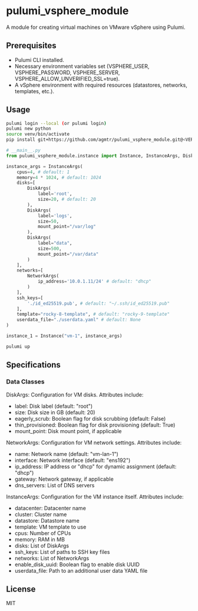 # pulumi_vsphere_module

A module for creating virtual machines on VMware vSphere using Pulumi.

## Prerequisites

- Pulumi CLI installed.
- Necessary environment variables set (VSPHERE_USER, VSPHERE_PASSWORD, VSPHERE_SERVER, VSPHERE_ALLOW_UNVERIFIED_SSL=true).
- A vSphere environment with required resources (datastores, networks, templates, etc.).

## Usage

```bash
pulumi login --local (or pulumi login)
pulumi new python
source venv/bin/activate
pip install git+https://github.com/agmtr/pulumi_vsphere_module.git@<VERSION>
```

```python
# __main__.py
from pulumi_vsphere_module.instance import Instance, InstanceArgs, DiskArgs, NetworkArgs

instance_args = InstanceArgs(
    cpus=4, # default: 1
    memory=4 * 1024, # default: 1024
    disks=[
        DiskArgs(
            label='root',
            size=20, # default: 20
        ),
        DiskArgs(
            label='logs',
            size=50,
            mount_point="/var/log"
        ),
        DiskArgs(
            label="data",
            size=500,
            mount_point="/var/data"
        )
    ],
    networks=[
        NetworkArgs(
            ip_address='10.0.1.11/24' # default: "dhcp"
        )
    ],
    ssh_keys=[
        './id_ed25519.pub', # default: "~/.ssh/id_ed25519.pub"
    ],
    template="rocky-8-template", # default: "rocky-9-template"
    userdata_file="./userdata.yaml" # default: None
)

instance_1 = Instance("vm-1", instance_args)
```

```bash
pulumi up
```

## Specifications
### Data Classes

DiskArgs: Configuration for VM disks. Attributes include:
- label: Disk label (default: "root")
- size: Disk size in GB (default: 20)
- eagerly_scrub: Boolean flag for disk scrubbing (default: False)
- thin_provisioned: Boolean flag for disk provisioning (default: True)
- mount_point: Disk mount point, if applicable

NetworkArgs: Configuration for VM network settings. Attributes include:
- name: Network name (default: "vm-lan-1")
- interface: Network interface (default: "ens192")
- ip_address: IP address or "dhcp" for dynamic assignment (default: "dhcp")
- gateway: Network gateway, if applicable
- dns_servers: List of DNS servers

InstanceArgs: Configuration for the VM instance itself. Attributes include:
- datacenter: Datacenter name
- cluster: Cluster name
- datastore: Datastore name
- template: VM template to use
- cpus: Number of CPUs
- memory: RAM in MB
- disks: List of DiskArgs
- ssh_keys: List of paths to SSH key files
- networks: List of NetworkArgs
- enable_disk_uuid: Boolean flag to enable disk UUID
- userdata_file: Path to an additional user data YAML file

## License

MIT
